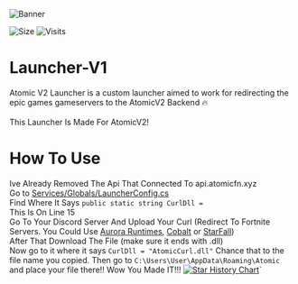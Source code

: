 ![Banner](https://media.discordapp.net/attachments/1279195590361747607/1279502389392707614/image.png?ex=66d4acf5&is=66d35b75&hm=90ab918d6ec5d2b4646fd11bae25575bf7f201a973aec41b2ecaf45f2e2615cb&=&format=webp&quality=lossless&width=1375&height=478)

![Size](https://img.shields.io/github/repo-size/VoxyB89/Reliactyl-2.0?label=Size&style=for-the-badge)
![Visits](https://komarev.com/ghpvc/?username=ProjectAtomicFN&style=for-the-badge)

# Launcher-V1
Atomic V2 Launcher is a custom launcher aimed to work for redirecting the epic games gameservers to the AtomicV2 Backend 🔥
<br><br>
This Launcher Is Made For AtomicV2!

# How To Use
Ive Already Removed The Api That Connected To api.atomicfn.xyz
<br>
Go to [Services/Globals/LauncherConfig.cs](https://github.com/ProjectAtomicFN/AtomicV2-Launcher/blob/main/Services/Globals/LauncherConfig.cs)
<br>
Find Where It Says `public static string CurlDll = `
<br>This Is On Line 15
<br>
Go To Your Discord Server And Upload Your Curl (Redirect To Fortnite Servers. You Could Use [Aurora Runtimes](https://github.com/Beat-YT/Aurora.Runtime), [Cobalt](https://github.com/Milxnor/Cobalt) or [StarFall](https://github.com/plooshi/Starfall)) <br> After That Download The File (make sure it ends with .dll) <br> Now go to it where it says `CurlDll = "AtomicCurl.dll"` Chance that to the file name you copied. Then go to `C:\Users\User\AppData\Roaming\Atomic` and place your file there!!  Wow You Made IT!!!
[![Star History Chart](https://api.star-history.com/svg?repos=ProjectAtomicFN/AtomicV2-Backend&type=Date)](https://star-history.com/#ProjectAtomicFN/AtomicV2-Backend&Date)`
